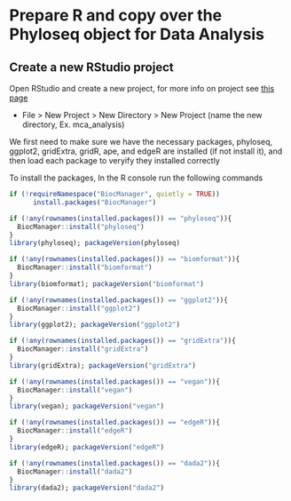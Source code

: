 # Prepare R and copy over the Phyloseq object for Data Analysis

## Create a new RStudio project

Open RStudio and create a new project, for more info on project see [this page](<https://support.rstudio.com/hc/en-us/articles/200526207-Using-Projects>)

* File > New Project > New Directory > New Project (name the new directory, Ex. mca_analysis)

We first need to make sure we have the necessary packages, phyloseq, ggplot2, gridExtra, gridR, ape, and edgeR are installed (if not install it), and then load each package to veryify they installed correctly

To install the packages, In the R console run the following commands

```r
if (!requireNamespace("BiocManager", quietly = TRUE))
      install.packages("BiocManager")

if (!any(rownames(installed.packages()) == "phyloseq")){
  BiocManager::install("phyloseq")
}
library(phyloseq); packageVersion(phyloseq)

if (!any(rownames(installed.packages()) == "biomformat")){
  BiocManager::install("biomformat")
}
library(biomformat); packageVersion("biomformat")

if (!any(rownames(installed.packages()) == "ggplot2")){
  BiocManager::install("ggplot2")
}
library(ggplot2); packageVersion("ggplot2")

if (!any(rownames(installed.packages()) == "gridExtra")){
  BiocManager::install("gridExtra")
}
library(gridExtra); packageVersion("gridExtra")

if (!any(rownames(installed.packages()) == "vegan")){
  BiocManager::install("vegan")
}
library(vegan); packageVersion("vegan")

if (!any(rownames(installed.packages()) == "edgeR")){
  BiocManager::install("edgeR")
}
library(edgeR); packageVersion("edgeR")

if (!any(rownames(installed.packages()) == "dada2")){
  BiocManager::install("dada2")
}
library(dada2); packageVersion("dada2")
```

<!-- ### Download the template Markdown workshop document and open it

In the R console run the following command

```r
download.file("https://raw.githubusercontent.com/ucdavis-bioinformatics-training/2019_September_UCD_Microbial_Community_Analysis_Workshop/master/MCA_Workshop_R/phyloseq.Rmd", "MCA_phyloseq.Rmd")
```

### Download the data file for the workshop document and preview/open it


```r
download.file("https://raw.githubusercontent.com/ucdavis-bioinformatics-training/2019_September_UCD_Microbial_Community_Analysis_Workshop/master/MCA_Workshop_R/16sV3V5.biom", "16sV3V5.biom")
```

### Edit the file YAML portion

The top YAML (YAML ain't markup language) portion of the doc tells RStudio how to parse the document.

<pre><code>---
title: "Microbial Community Analysis in R"
author: your_name
date: current_date
output:
    html_notebook: default
    html_document: default
---</code></pre> -->

